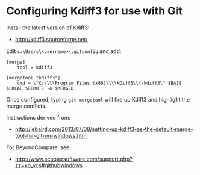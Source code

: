 # Configuring Kdiff3 for use with Git

Install the latest version of Kdiff3:
* http://kdiff3.sourceforge.net/

Edit `c:\Users\<username>\.gitconfig` and add:
```
[merge]
    tool = kdiff3

[mergetool "kdiff3"]
    cmd = \"C:\\\\Program Files (x86)\\\\KDiff3\\\\kdiff3\" $BASE $LOCAL $REMOTE -o $MERGED
```

Once configured, typing `git mergetool` will fire up Kdiff3 and highlight the merge conflicts.

Instructions derived from:
* http://jebaird.com/2013/07/08/setting-up-kdiff3-as-the-default-merge-tool-for-git-on-windows.html

For BeyondCompare, see:
* http://www.scootersoftware.com/support.php?zz=kb_vcs#githubwindows

